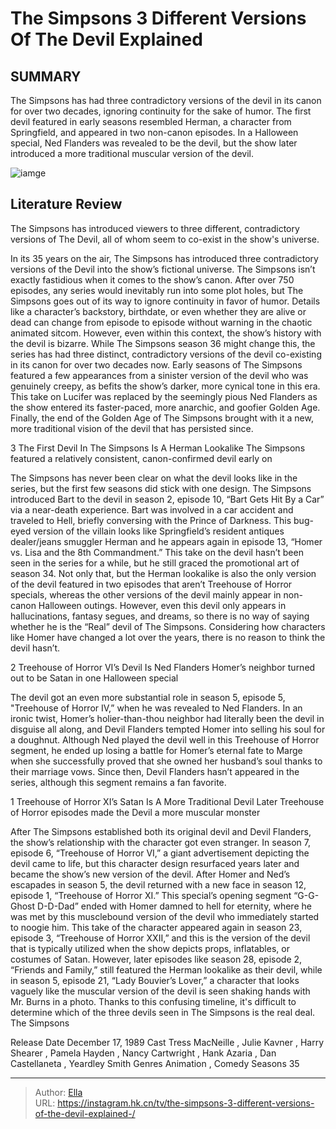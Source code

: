 # The Simpsons 3 Different Versions Of The Devil Explained 


## SUMMARY 


 The Simpsons has had three contradictory versions of the devil in its canon for over two decades, ignoring continuity for the sake of humor. 
 The first devil featured in early seasons resembled Herman, a character from Springfield, and appeared in two non-canon episodes. 
 In a Halloween special, Ned Flanders was revealed to be the devil, but the show later introduced a more traditional muscular version of the devil. 

![iamge](https://static1.srcdn.com/wordpress/wp-content/uploads/2024/01/thesimpsons_differentversions_ofthedevil.jpg)

## Literature Review
The Simpsons has introduced viewers to three different, contradictory versions of The Devil, all of whom seem to co-exist in the show&#39;s universe.




In its 35 years on the air, The Simpsons has introduced three contradictory versions of the Devil into the show’s fictional universe. The Simpsons isn’t exactly fastidious when it comes to the show’s canon. After over 750 episodes, any series would inevitably run into some plot holes, but The Simpsons goes out of its way to ignore continuity in favor of humor. Details like a character’s backstory, birthdate, or even whether they are alive or dead can change from episode to episode without warning in the chaotic animated sitcom. However, even within this context, the show’s history with the devil is bizarre.
While The Simpsons season 36 might change this, the series has had three distinct, contradictory versions of the devil co-existing in its canon for over two decades now. Early seasons of The Simpsons featured a few appearances from a sinister version of the devil who was genuinely creepy, as befits the show’s darker, more cynical tone in this era. This take on Lucifer was replaced by the seemingly pious Ned Flanders as the show entered its faster-paced, more anarchic, and goofier Golden Age. Finally, the end of the Golden Age of The Simpsons brought with it a new, more traditional vision of the devil that has persisted since.









 








 3  The First Devil In The Simpsons Is A Herman Lookalike 
The Simpsons featured a relatively consistent, canon-confirmed devil early on
        

The Simpsons has never been clear on what the devil looks like in the series, but the first few seasons did stick with one design. The Simpsons introduced Bart to the devil in season 2, episode 10, “Bart Gets Hit By a Car” via a near-death experience. Bart was involved in a car accident and traveled to Hell, briefly conversing with the Prince of Darkness. This bug-eyed version of the villain looks like Springfield’s resident antiques dealer/jeans smuggler Herman and he appears again in episode 13, “Homer vs. Lisa and the 8th Commandment.”
This take on the devil hasn’t been seen in the series for a while, but he still graced the promotional art of season 34. Not only that, but the Herman lookalike is also the only version of the devil featured in two episodes that aren’t Treehouse of Horror specials, whereas the other versions of the devil mainly appear in non-canon Halloween outings. However, even this devil only appears in hallucinations, fantasy segues, and dreams, so there is no way of saying whether he is the “Real” devil of The Simpsons. Considering how characters like Homer have changed a lot over the years, there is no reason to think the devil hasn’t.





 2  Treehouse of Horror VI’s Devil Is Ned Flanders 
Homer’s neighbor turned out to be Satan in one Halloween special
        

The devil got an even more substantial role in season 5, episode 5, &#34;Treehouse of Horror IV,” when he was revealed to Ned Flanders. In an ironic twist, Homer’s holier-than-thou neighbor had literally been the devil in disguise all along, and Devil Flanders tempted Homer into selling his soul for a doughnut. Although Ned played the devil well in this Treehouse of Horror segment, he ended up losing a battle for Homer’s eternal fate to Marge when she successfully proved that she owned her husband’s soul thanks to their marriage vows. Since then, Devil Flanders hasn’t appeared in the series, although this segment remains a fan favorite.





 1  Treehouse of Horror XI’s Satan Is A More Traditional Devil 
Later Treehouse of Horror episodes made the Devil a more muscular monster
        

After The Simpsons established both its original devil and Devil Flanders, the show’s relationship with the character got even stranger. In season 7, episode 6, “Treehouse of Horror VI,” a giant advertisement depicting the devil came to life, but this character design resurfaced years later and became the show’s new version of the devil. After Homer and Ned’s escapades in season 5, the devil returned with a new face in season 12, episode 1, “Treehouse of Horror XI.” This special’s opening segment “G-G-Ghost D-D-Dad” ended with Homer damned to hell for eternity, where he was met by this musclebound version of the devil who immediately started to noogie him.
This take of the character appeared again in season 23, episode 3, “Treehouse of Horror XXII,” and this is the version of the devil that is typically utilized when the show depicts props, inflatables, or costumes of Satan. However, later episodes like season 28, episode 2, “Friends and Family,” still featured the Herman lookalike as their devil, while in season 5, episode 21, “Lady Bouvier’s Lover,” a character that looks vaguely like the muscular version of the devil is seen shaking hands with Mr. Burns in a photo. Thanks to this confusing timeline, it&#39;s difficult to determine which of the three devils seen in The Simpsons is the real deal.
 The Simpsons 

 Release Date   December 17, 1989    Cast   Tress MacNeille , Julie Kavner , Harry Shearer , Pamela Hayden , Nancy Cartwright , Hank Azaria , Dan Castellaneta , Yeardley Smith    Genres   Animation , Comedy    Seasons   35    





---

> Author: [Ella](https://instagram.hk.cn/)  
> URL: https://instagram.hk.cn/tv/the-simpsons-3-different-versions-of-the-devil-explained-/  

